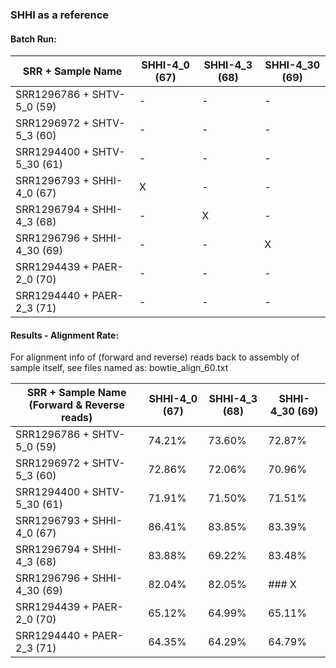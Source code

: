 ### SHHI as a reference


#### Batch Run:

| SRR + Sample Name          | SHHI-4_0 (67)      |  SHHI-4_3 (68) | SHHI-4_30 (69)	| 
|--------                    | -------------------|-----           |---	       	    | 
| SRR1296786 + SHTV-5_0 (59) |         -          |   -	           |  	-            | 
| SRR1296972 +  SHTV-5_3 (60)|         -          |   -	           |  	-            | 
| SRR1294400 + SHTV-5_30 (61)|         -         |   -	           |  	-            | 	       
| SRR1296793 + SHHI-4_0 (67)|         X          |   -	           |  	-            |        
| SRR1296794 + SHHI-4_3 (68)|         -          |   X	           |  	-            | 	       
| SRR1296796 + SHHI-4_30 (69)|        -          |   -	           |  	X            | 	       
| SRR1294439 + PAER-2_0 (70)|         -          |   -	           |  	-            |        
| SRR1294440 + PAER-2_3 (71)|         -          |   -	           |  	-            | 	     

#### Results - Alignment Rate:

For alignment info of (forward and reverse) reads back to assembly of sample itself, see files named as: bowtie_align_60.txt

| SRR + Sample Name (Forward & Reverse reads)    | SHHI-4_0 (67)      |  SHHI-4_3 (68) | SHHI-4_30 (69) 	| 
|--------                                        | -------------------|-------------   |-----------	    | 
| SRR1296786 + SHTV-5_0 (59)                     |       74.21%       |   73.60%        |  	  72.87%     | 
| SRR1296972 +  SHTV-5_3 (60)                    |         72.86%     |   72.06%        |  	  70.96%     | 
| SRR1294400 + SHTV-5_30 (61)                    |        71.91%      |    71.50%      |  	71.51%       | 	       
| SRR1296793 + SHHI-4_0 (67)                     |    86.41%          |   83.85%       |  83.39%	     |        
| SRR1296794 + SHHI-4_3 (68)                     |      83.88%        |   69.22%       |  	83.48%     | 	       
| SRR1296796 + SHHI-4_30 (69)                    |         82.04%     |    82.05%       |  ### X        | 	       
| SRR1294439 + PAER-2_0 (70)                     |       65.12%       |   64.99%        |  65.11%     |        
| SRR1294440 + PAER-2_3 (71)                     |     64.35%         |   64.29%        |  	 64.79%     | 	 
